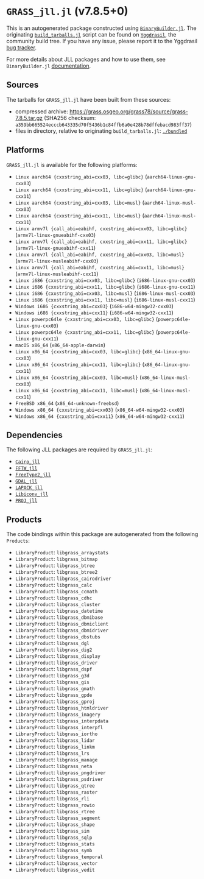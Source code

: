 # `GRASS_jll.jl` (v7.8.5+0)

This is an autogenerated package constructed using [`BinaryBuilder.jl`](https://github.com/JuliaPackaging/BinaryBuilder.jl). The originating [`build_tarballs.jl`](https://github.com/JuliaPackaging/Yggdrasil/blob/f6cc856a14bccae67f424d1bb34e41816ce24af6/G/GRASS/build_tarballs.jl) script can be found on [`Yggdrasil`](https://github.com/JuliaPackaging/Yggdrasil/), the community build tree.  If you have any issue, please report it to the Yggdrasil [bug tracker](https://github.com/JuliaPackaging/Yggdrasil/issues).

For more details about JLL packages and how to use them, see `BinaryBuilder.jl` [documentation](https://juliapackaging.github.io/BinaryBuilder.jl/dev/jll/).

## Sources

The tarballs for `GRASS_jll.jl` have been built from these sources:

* compressed archive: https://grass.osgeo.org/grass78/source/grass-7.8.5.tar.gz (SHA256 checksum: `a359bb665524ecccb643335d70f5436b1c84ffb6a0e428b78dffebacd983ff37`)
* files in directory, relative to originating `build_tarballs.jl`: [`./bundled`](https://github.com/JuliaPackaging/Yggdrasil/tree/f6cc856a14bccae67f424d1bb34e41816ce24af6/G/GRASS/bundled)

## Platforms

`GRASS_jll.jl` is available for the following platforms:

* `Linux aarch64 {cxxstring_abi=cxx03, libc=glibc}` (`aarch64-linux-gnu-cxx03`)
* `Linux aarch64 {cxxstring_abi=cxx11, libc=glibc}` (`aarch64-linux-gnu-cxx11`)
* `Linux aarch64 {cxxstring_abi=cxx03, libc=musl}` (`aarch64-linux-musl-cxx03`)
* `Linux aarch64 {cxxstring_abi=cxx11, libc=musl}` (`aarch64-linux-musl-cxx11`)
* `Linux armv7l {call_abi=eabihf, cxxstring_abi=cxx03, libc=glibc}` (`armv7l-linux-gnueabihf-cxx03`)
* `Linux armv7l {call_abi=eabihf, cxxstring_abi=cxx11, libc=glibc}` (`armv7l-linux-gnueabihf-cxx11`)
* `Linux armv7l {call_abi=eabihf, cxxstring_abi=cxx03, libc=musl}` (`armv7l-linux-musleabihf-cxx03`)
* `Linux armv7l {call_abi=eabihf, cxxstring_abi=cxx11, libc=musl}` (`armv7l-linux-musleabihf-cxx11`)
* `Linux i686 {cxxstring_abi=cxx03, libc=glibc}` (`i686-linux-gnu-cxx03`)
* `Linux i686 {cxxstring_abi=cxx11, libc=glibc}` (`i686-linux-gnu-cxx11`)
* `Linux i686 {cxxstring_abi=cxx03, libc=musl}` (`i686-linux-musl-cxx03`)
* `Linux i686 {cxxstring_abi=cxx11, libc=musl}` (`i686-linux-musl-cxx11`)
* `Windows i686 {cxxstring_abi=cxx03}` (`i686-w64-mingw32-cxx03`)
* `Windows i686 {cxxstring_abi=cxx11}` (`i686-w64-mingw32-cxx11`)
* `Linux powerpc64le {cxxstring_abi=cxx03, libc=glibc}` (`powerpc64le-linux-gnu-cxx03`)
* `Linux powerpc64le {cxxstring_abi=cxx11, libc=glibc}` (`powerpc64le-linux-gnu-cxx11`)
* `macOS x86_64` (`x86_64-apple-darwin`)
* `Linux x86_64 {cxxstring_abi=cxx03, libc=glibc}` (`x86_64-linux-gnu-cxx03`)
* `Linux x86_64 {cxxstring_abi=cxx11, libc=glibc}` (`x86_64-linux-gnu-cxx11`)
* `Linux x86_64 {cxxstring_abi=cxx03, libc=musl}` (`x86_64-linux-musl-cxx03`)
* `Linux x86_64 {cxxstring_abi=cxx11, libc=musl}` (`x86_64-linux-musl-cxx11`)
* `FreeBSD x86_64` (`x86_64-unknown-freebsd`)
* `Windows x86_64 {cxxstring_abi=cxx03}` (`x86_64-w64-mingw32-cxx03`)
* `Windows x86_64 {cxxstring_abi=cxx11}` (`x86_64-w64-mingw32-cxx11`)

## Dependencies

The following JLL packages are required by `GRASS_jll.jl`:

* [`Cairo_jll`](https://github.com/JuliaBinaryWrappers/Cairo_jll.jl)
* [`FFTW_jll`](https://github.com/JuliaBinaryWrappers/FFTW_jll.jl)
* [`FreeType2_jll`](https://github.com/JuliaBinaryWrappers/FreeType2_jll.jl)
* [`GDAL_jll`](https://github.com/JuliaBinaryWrappers/GDAL_jll.jl)
* [`LAPACK_jll`](https://github.com/JuliaBinaryWrappers/LAPACK_jll.jl)
* [`Libiconv_jll`](https://github.com/JuliaBinaryWrappers/Libiconv_jll.jl)
* [`PROJ_jll`](https://github.com/JuliaBinaryWrappers/PROJ_jll.jl)

## Products

The code bindings within this package are autogenerated from the following `Products`:

* `LibraryProduct`: `libgrass_arraystats`
* `LibraryProduct`: `libgrass_bitmap`
* `LibraryProduct`: `libgrass_btree`
* `LibraryProduct`: `libgrass_btree2`
* `LibraryProduct`: `libgrass_cairodriver`
* `LibraryProduct`: `libgrass_calc`
* `LibraryProduct`: `libgrass_ccmath`
* `LibraryProduct`: `libgrass_cdhc`
* `LibraryProduct`: `libgrass_cluster`
* `LibraryProduct`: `libgrass_datetime`
* `LibraryProduct`: `libgrass_dbmibase`
* `LibraryProduct`: `libgrass_dbmiclient`
* `LibraryProduct`: `libgrass_dbmidriver`
* `LibraryProduct`: `libgrass_dbstubs`
* `LibraryProduct`: `libgrass_dgl`
* `LibraryProduct`: `libgrass_dig2`
* `LibraryProduct`: `libgrass_display`
* `LibraryProduct`: `libgrass_driver`
* `LibraryProduct`: `libgrass_dspf`
* `LibraryProduct`: `libgrass_g3d`
* `LibraryProduct`: `libgrass_gis`
* `LibraryProduct`: `libgrass_gmath`
* `LibraryProduct`: `libgrass_gpde`
* `LibraryProduct`: `libgrass_gproj`
* `LibraryProduct`: `libgrass_htmldriver`
* `LibraryProduct`: `libgrass_imagery`
* `LibraryProduct`: `libgrass_interpdata`
* `LibraryProduct`: `libgrass_interpfl`
* `LibraryProduct`: `libgrass_iortho`
* `LibraryProduct`: `libgrass_lidar`
* `LibraryProduct`: `libgrass_linkm`
* `LibraryProduct`: `libgrass_lrs`
* `LibraryProduct`: `libgrass_manage`
* `LibraryProduct`: `libgrass_neta`
* `LibraryProduct`: `libgrass_pngdriver`
* `LibraryProduct`: `libgrass_psdriver`
* `LibraryProduct`: `libgrass_qtree`
* `LibraryProduct`: `libgrass_raster`
* `LibraryProduct`: `libgrass_rli`
* `LibraryProduct`: `libgrass_rowio`
* `LibraryProduct`: `libgrass_rtree`
* `LibraryProduct`: `libgrass_segment`
* `LibraryProduct`: `libgrass_shape`
* `LibraryProduct`: `libgrass_sim`
* `LibraryProduct`: `libgrass_sqlp`
* `LibraryProduct`: `libgrass_stats`
* `LibraryProduct`: `libgrass_symb`
* `LibraryProduct`: `libgrass_temporal`
* `LibraryProduct`: `libgrass_vector`
* `LibraryProduct`: `libgrass_vedit`
